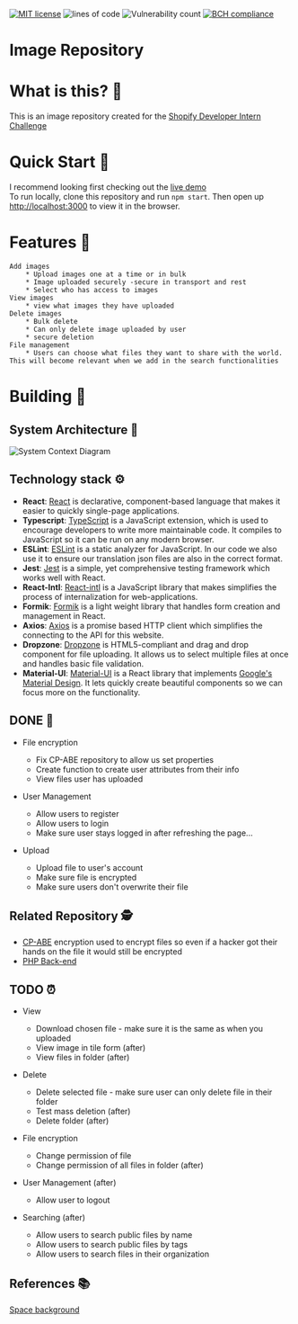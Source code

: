 [![MIT license](https://img.shields.io/github/license/Aarif123456/image_repository?style=for-the-badge)](https://lbesson.mit-license.org/) 
![lines of code](https://img.shields.io/tokei/lines/github/Aarif123456/image_repository?style=for-the-badge) 
![Vulnerability count](https://img.shields.io/snyk/vulnerabilities/github/Aarif123456/image_repository?style=for-the-badge)
[![BCH compliance](https://bettercodehub.com/edge/badge/Aarif123456/image_repository?branch=main)](https://bettercodehub.com/)

# Image Repository

# What is this? 🤔
This is an image repository created for
the [Shopify Developer Intern Challenge](https://docs.google.com/document/d/1ZKRywXQLZWOqVOHC4JkF3LqdpO3Llpfk_CkZPR8bjak)

# Quick Start :rocket:
I recommend looking first checking out the [live demo](https://abdullaharif.tech/image_repository) \
To run locally, clone this repository and run `npm start`. Then open up [http://localhost:3000](http://localhost:3000) to view it in the browser.

# Features :eyes:

    Add images
        * Upload images one at a time or in bulk
        * Image uploaded securely -secure in transport and rest
        * Select who has access to images
    View images
        * view what images they have uploaded
    Delete images
        * Bulk delete
        * Can only delete image uploaded by user
        * secure deletion
    File management
        * Users can choose what files they want to share with the world. This will become relevant when we add in the search functionalities 


# Building :construction:

## System Architecture :european_castle:
![System Context Diagram](https://i.imgur.com/edeuHA6.png)

## Technology stack :gear:

* **React**: [React](https://reactjs.org/) is declarative, component-based language that makes it easier to quickly single-page applications.
* **Typescript**: [TypeScript](https://www.typescriptlang.org/) is a JavaScript extension, which is used to encourage developers to write more maintainable code. It compiles to JavaScript so it can be run on any modern browser.
* **ESLint**: [ESLint](https://eslint.org/) is a static analyzer for JavaScript. In our code we also use it to ensure our translation json files are also in the correct format.
* **Jest**: [Jest](https://jestjs.io/) is a simple, yet comprehensive testing framework which works well with React. 
* **React-Intl**: [React-intl](https://formatjs.io/docs/react-intl/) is a JavaScript library that makes simplifies the process of internalization for web-applications.
* **Formik**: [Formik](https://formik.org/docs/overview) is a light weight library that handles form creation and management in React.
* **Axios**: [Axios](https://axios-http.com/) is a promise based HTTP client which simplifies the connecting to the API for this website. 
* **Dropzone**: [Dropzone](https://react-dropzone.js.org/) is HTML5-compliant and drag and drop component for file uploading. It allows us to select multiple files at once and handles basic file validation.
* **Material-UI**: [Material-UI](https://material-ui.com/) is a React library that implements [Google's Material Design](https://material.io/design). It lets quickly create beautiful components so we can focus more on the functionality.

## DONE :star2:
* File encryption
    * Fix CP-ABE repository to allow us set properties
    * Create function to create user attributes from their info
    * View files user has uploaded

* User Management
    * Allow users to register
    * Allow users to login
    * Make sure user stays logged in after refreshing the page...

* Upload
    * Upload file to user's account
    * Make sure file is encrypted
    * Make sure users don't overwrite their file

## Related Repository :detective:

* [CP-ABE](https://github.com/Aarif123456/mCP-ABE_API/tree/cpabe) encryption used to encrypt files so even if a hacker got their hands on the file it would still be encrypted
* [PHP Back-end](https://github.com/Aarif123456/image_repository_api)

## TODO :alarm_clock:
* View
    * Download chosen file - make sure it is the same as when you uploaded
    * View image in tile form (after)
    * View files in folder (after)  
  
* Delete
    * Delete selected file - make sure user can only delete file in their folder
    * Test mass deletion (after)
    * Delete folder (after)
  
* File encryption
    * Change permission of file
    * Change permission of all files in folder (after)
  
* User Management (after)
    * Allow user to logout
  
* Searching (after)
    * Allow users to search public files by name
    * Allow users to search public files by tags
    * Allow users to search files in their organization

## References :books:

[Space background](https://wallpaperaccess.com/4k-space)
